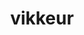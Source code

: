 ---
title: vikkeur
parent: Words
last_modified_date: 2021-12-26

see_also:
  - vik
transcriptions:
  - ˈvɪkəɹ
translations:
  - winner; victor
etymology:
  From Billzonian [vik](vik).
examples:
  - bzo: "I c akrat **vikkeur** bea."
    eng: "I am the true **winner**."
---